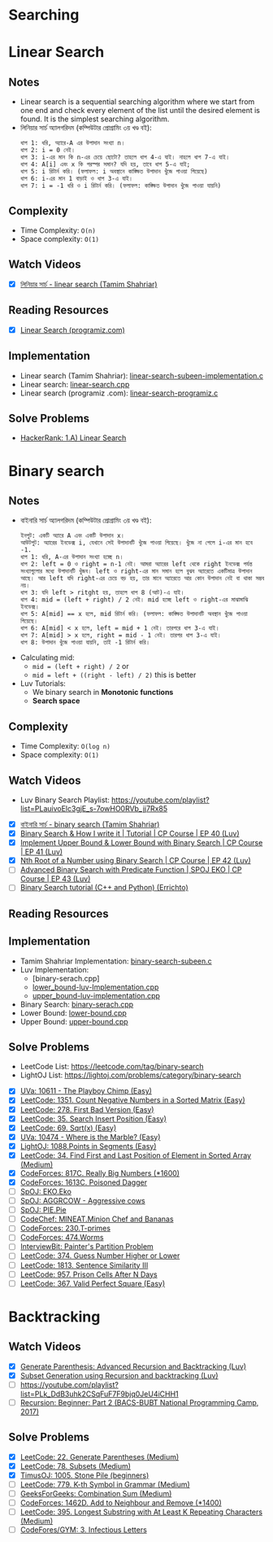 # Searching

# Linear Search

## Notes

- Linear search is a sequential searching algorithm where we start from one end and check every element of the list until the desired element is found. It is the simplest searching algorithm.
- লিনিয়ার সার্চ অ্যালগরিদম (কম্পিউটার প্রোগ্রামিং ৩য় খণ্ড বই):
  ```
  ধাপ 1: ধরি, অ্যারে-A এর উপাদান সংখ্যা n।
  ধাপ 2: i = 0 নেই।
  ধাপ 3: i-এর মান কি n-এর চেয়ে ছোটো? তাহলে ধাপ 4-এ যাই। নাহলে ধাপ 7-এ যাই।
  ধাপ 4: A[i] এবং x কি পরস্পর সমান? যদি হয়, তাবে ধাপ 5-এ যাই;
  ধাপ 5: i রিটার্ন করি। (ফলাফল: i অবস্থানে কাঙ্ক্ষিত উপাদান খুঁজে পাওয়া গিয়েছে)
  ধাপ 6: i-এর মান 1 বাড়াই ও ধাপ 3-এ যাই।
  ধাপ 7: i = -1 ধরি ও i রিটার্ন করি। (ফলাফল: কাঙ্ক্ষিত উপাদান খুঁজে পাওয়া যায়নি)
  ```

## Complexity

- Time Complexity: `O(n)`
- Space complexity: `O(1)`

## Watch Videos

- [x] [লিনিয়ার সার্চ - linear search (Tamim Shahriar)](https://youtu.be/IbV2eELjP2k)

## Reading Resources

- [x] [Linear Search (programiz.com)](https://www.programiz.com/dsa/linear-search)

## Implementation

- Linear search (Tamim Shahriar): [linear-search-subeen-implementation.c](linear-search-subeen-implementation.c)
- Linear search: [linear-search.cpp](linear-search.cpp)
- Linear search (programiz .com): [linear-search-programiz.c](linear-search-programiz.c)

## Solve Problems

- [HackerRank: 1.A) Linear Search](https://www.hackerrank.com/contests/17cs1102/challenges/1-a-linear-search)

# Binary search

## Notes

- বাইনারি সার্চ অ্যালগরিদম (কম্পিউটার প্রোগ্রামিং ৩য় খণ্ড বই):
  ```
  ইনপুট: একটি অ্যারে A এবং একটি উপাদান x।
  আউটপুট: অ্যারের ইনডেক্স i, যেখানে সেই উপাদানটি খুঁজে পাওয়া গিয়েছে। খুঁজে না পেলে i-এর মান হবে -1.
  ধাপ 1: ধরি, A-এর উপাদান সংখ্যা হচ্ছে n।
  ধাপ 2: left = 0 ও right = n-1 নেই। আমরা অ্যারের left থেকে right ইনডেক্স পর্যন্ত সংখ্যাগুলোর মধ্যে উপাদানটি খুঁজব। left ও right-এর মান সমান হলে বুঝব অ্যারেতে একটিমাত্র উপাদান আছে। আর left যদি right-এর চেয়ে বড় হয়, তার মানে অ্যারেতে আর কোন উপাদান নেই বা থাকা সম্ভব নয়।
  ধাপ 3: যদি left > ritght হয়, তাহলে ধাপ 8 (আট)-এ যাই।
  ধাপ 4: mid = (left + right) / 2 নেই। mid হচ্ছে left ও right-এর মাঝামাঝি ইনডেক্স।
  ধাপ 5: A[mid] == x হলে, mid রিটার্ন করি। (ফলাফল: কাঙ্ক্ষিত উপাদানটি অবস্থান খুঁজে পাওয়া গিয়েছে।
  ধাপ 6: A[mid] < x হলে, left = mid + 1 নেই। তারপরে ধাপ 3-এ যাই।
  ধাপ 7: A[mid] > x হলে, right = mid - 1 নেই। তারপর ধাপ 3-এ যাই।
  ধাপ 8: উপাদান খুঁজে পাওয়া যায়নি, তাই -1 রিটার্ন করি।
  ```
- Calculating mid:
  - `mid = (left + right) / 2` or
  - `mid = left + ((right - left) / 2)` this is better
- Luv Tutorials:
  - We binary search in **Monotonic functions**
  - **Search space**

## Complexity

- Time Complexity: `O(log n)`
- Space complexity: `O(1)`

## Watch Videos

- Luv Binary Search Playlist: https://youtube.com/playlist?list=PLauivoElc3gjE_s-7owHO0RVb_jj7Rx85
- [x] [বাইনারি সার্চ - binary search (Tamim Shahriar)](https://youtu.be/NMC6ltspWys)
- [x] [Binary Search & How I write it | Tutorial | CP Course | EP 40 (Luv)](https://youtu.be/egRrgj8JOdY)
- [x] [Implement Upper Bound & Lower Bound with Binary Search | CP Course | EP 41
      (Luv)](https://youtu.be/gcYvFVZ_LUA)
- [x] [Nth Root of a Number using Binary Search | CP Course | EP 42 (Luv)](https://youtu.be/5snE6xsyheE)
- [ ] [Advanced Binary Search with Predicate Function | SPOJ EKO | CP Course | EP 43 (Luv)](https://youtu.be/JAfJssvFgDI)
- [ ] [Binary Search tutorial (C++ and Python) (Errichto)](https://youtu.be/GU7DpgHINWQ)

## Reading Resources

## Implementation

- Tamim Shahriar Implementation: [binary-search-subeen.c](binary-search-subeen.c)
- Luv Implementation:
  - [binary-serach.cpp]
  - [lower_bound-luv-Implementation.cpp](lower_bound-luv-Implementation.cpp)
  - [upper_bound-luv-implementation.cpp](upper_bound-luv-implementation.cpp)
- Binary Search: [binary-serach.cpp](binary-serach.cpp)
- Lower Bound: [lower-bound.cpp](lower-bound.cpp)
- Upper Bound: [upper-bound.cpp](upper-bound.cpp)

## Solve Problems

- LeetCode List: https://leetcode.com/tag/binary-search
- LightOJ List: https://lightoj.com/problems/category/binary-search
- [x] [UVa: 10611 - The Playboy Chimp (Easy)](https://onlinejudge.org/index.php?option=com_onlinejudge&Itemid=8&page=show_problem&problem=1552)
- [x] [LeetCode: 1351. Count Negative Numbers in a Sorted Matrix (Easy)](https://leetcode.com/problems/count-negative-numbers-in-a-sorted-matrix/)
- [x] [LeetCode: 278. First Bad Version (Easy)](https://leetcode.com/problems/first-bad-version/)
- [x] [LeetCode: 35. Search Insert Position (Easy)](https://leetcode.com/problems/search-insert-position/)
- [x] [LeetCode: 69. Sqrt(x) (Easy)](https://leetcode.com/problems/sqrtx/)
- [x] [UVa: 10474 - Where is the Marble? (Easy)](https://onlinejudge.org/index.php?option=com_onlinejudge&Itemid=8&page=show_problem&problem=1415)
- [x] [LightOJ: 1088.Points in Segments (Easy)](https://lightoj.com/problem/points-in-segments)
- [x] [LeetCode: 34. Find First and Last Position of Element in Sorted Array (Medium)](https://leetcode.com/problems/find-first-and-last-position-of-element-in-sorted-array/)
- [x] [CodeForces: 817C. Really Big Numbers (\*1600)](https://codeforces.com/problemset/problem/817/C)
- [x] [CodeForces: 1613C. Poisoned Dagger](https://codeforces.com/contest/1613/problem/C)
- [ ] [SpOJ: EKO.Eko](https://www.spoj.com/problems/EKO/)
- [ ] [SpOJ: AGGRCOW - Aggressive cows](https://www.spoj.com/problems/AGGRCOW/)
- [ ] [SpOJ: PIE.Pie](https://www.spoj.com/problems/PIE/)
- [ ] [CodeChef: MINEAT.Minion Chef and Bananas](https://www.codechef.com/problems/MINEAT)
- [ ] [CodeForces: 230.T-primes](https://codeforces.com/problemset/problem/230/B)
- [ ] [CodeForces: 474.Worms](https://codeforces.com/problemset/problem/474/B)
- [ ] [InterviewBit: Painter's Partition Problem](https://www.interviewbit.com/problems/painters-partition-problem/)
- [ ] [LeetCode: 374. Guess Number Higher or Lower](https://leetcode.com/problems/guess-number-higher-or-lower/)
- [ ] [LeetCode: 1813. Sentence Similarity III](https://leetcode.com/problems/sentence-similarity-iii/)
- [ ] [LeetCode: 957. Prison Cells After N Days](https://leetcode.com/problems/prison-cells-after-n-days/)
- [ ] [LeetCode: 367. Valid Perfect Square (Easy)](https://leetcode.com/problems/valid-perfect-square/)

# Backtracking

## Watch Videos

- [x] [Generate Parenthesis: Advanced Recursion and Backtracking (Luv)](https://www.youtube.com/watch?v=4KpSXSIPH2s&t=94s)
- [x] [Subset Generation using Recursion and backtracking (Luv)](https://youtu.be/u0e29JIdxZU)
- [ ] https://youtube.com/playlist?list=PLk_DdB3uhk2CSqFuF7F9bjq0JeU4iCHH1
- [ ] [Recursion: Beginner: Part 2 (BACS-BUBT National Programming Camp, 2017)](https://www.youtube.com/watch?v=y9_sZ0UosVs&t=689s)

## Solve Problems

- [x] [LeetCode: 22. Generate Parentheses (Medium)](https://leetcode.com/problems/generate-parentheses/)
- [x] [LeetCode: 78. Subsets (Medium)](https://leetcode.com/problems/subsets/)
- [x] [TimusOJ: 1005. Stone Pile (beginners)](https://acm.timus.ru/problem.aspx?space=1&num=1005)
- [ ] [LeetCode: 779. K-th Symbol in Grammar (Medium)](https://leetcode.com/problems/k-th-symbol-in-grammar/)
- [ ] [GeeksForGeeks: Combination Sum (Medium)](https://practice.geeksforgeeks.org/problems/combination-sum-1587115620/1)
- [ ] [CodeForces: 1462D. Add to Neighbour and Remove (\*1400)](https://codeforces.com/problemset/problem/1462/D)
- [ ] [LeetCode: 395. Longest Substring with At Least K Repeating Characters (Medium)](https://leetcode.com/problems/longest-substring-with-at-least-k-repeating-characters/)
- [ ] [CodeFores/GYM: 3. Infectious Letters](https://codeforces.com/gym/102892/problem/3)
